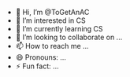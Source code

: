 - 👋 Hi, I’m @ToGetAnAC
- 👀 I’m interested in CS
- 🌱 I’m currently learning CS
- 💞️ I’m looking to collaborate on ...
- 📫 How to reach me ...
- 😄 Pronouns: ...
- ⚡ Fun fact: ...

<!---
ToGetAnAC/ToGetAnAC is a ✨ special ✨ repository because its `README.md` (this file) appears on your GitHub profile.
You can click the Preview link to take a look at your changes.
--->
